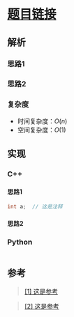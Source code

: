 # [题目链接](link)

## 解析

### 思路1

### 思路2

### 复杂度

* 时间复杂度：$O(n)$
* 空间复杂度：$O(1)$

## 实现

### C++

#### 思路1

```C++
int a;  // 这是注释
```

#### 思路2

### Python

```Python

```


## 参考

> [[1] 这是参考](link)

> [[2] 这是参考](link)